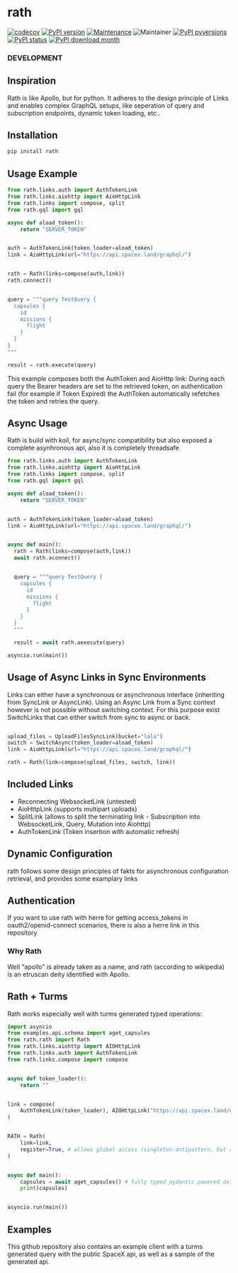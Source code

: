 # rath

[![codecov](https://codecov.io/gh/jhnnsrs/rath/branch/master/graph/badge.svg?token=UGXEA2THBV)](https://codecov.io/gh/jhnnsrs/rath)
[![PyPI version](https://badge.fury.io/py/rath.svg)](https://pypi.org/project/rath/)
[![Maintenance](https://img.shields.io/badge/Maintained%3F-yes-green.svg)](https://pypi.org/project/rath/)
![Maintainer](https://img.shields.io/badge/maintainer-jhnnsrs-blue)
[![PyPI pyversions](https://img.shields.io/pypi/pyversions/rath.svg)](https://pypi.python.org/pypi/rath/)
[![PyPI status](https://img.shields.io/pypi/status/rath.svg)](https://pypi.python.org/pypi/rath/)
[![PyPI download month](https://img.shields.io/pypi/dm/rath.svg)](https://pypi.python.org/pypi/rath/)

### DEVELOPMENT

## Inspiration

Rath is like Apollo, but for python. It adheres to the design principle of Links and enables complex GraphQL
setups, like seperation of query and subscription endpoints, dynamic token loading, etc..

## Installation

```bash
pip install rath
```

## Usage Example

```python
from rath.links.auth import AuthTokenLink
from rath.links.aiohttp import AioHttpLink
from rath.links import compose, split
from rath.gql import gql

async def aload_token():
    return "SERVER_TOKEN"


auth = AuthTokenLink(token_loader=aload_token)
link = AioHttpLink(url="https://api.spacex.land/graphql/")


rath = Rath(links=compose(auth,link))
rath.connect()


query = """query TestQuery {
  capsules {
    id
    missions {
      flight
    }
  }
}
"""

result = rath.execute(query)
```

This example composes both the AuthToken and AioHttp link: During each query the Bearer headers are set to the retrieved token, on authentication fail (for example if Token Expired) the
AuthToken automatically refetches the token and retries the query.

## Async Usage

Rath is build with koil, for async/sync compatibility but also exposed a complete asynhronous api, also it is completely threadsafe

```python
from rath.links.auth import AuthTokenLink
from rath.links.aiohttp import AioHttpLink
from rath.links import compose, split
from rath.gql import gql

async def aload_token():
    return "SERVER_TOKEN"


auth = AuthTokenLink(token_loader=aload_token)
link = AioHttpLink(url="https://api.spacex.land/graphql/")


async def main():
  rath = Rath(links=compose(auth,link))
  await rath.aconnect()


  query = """query TestQuery {
    capsules {
      id
      missions {
        flight
      }
    }
  }
  """

  result = await rath.aexecute(query)

asyncio.run(main())
```

## Usage of Async Links in Sync Environments

Links can either have a synchronous or asynchronous interface (inheriting from SyncLink or AsyncLink). Using an Async Link from a Sync
context however is not possible without switching context. For this purpose exist SwitchLinks that can either switch from sync to async
or back.

```python

upload_files = UploadFilesSyncLink(bucket="lala")
switch = SwitchAsync(token_loader=aload_token)
link = AioHttpLink(url="https://api.spacex.land/graphql/")

rath = Rath(link=compose(upload_files, switch, link))

```

## Included Links

- Reconnecting WebsocketLink (untested)
- AioHttpLink (supports multipart uploads)
- SplitLink (allows to split the terminating link - Subscription into WebsocketLink, Query, Mutation into Aiohttp)
- AuthTokenLink (Token insertion with automatic refresh)

## Dynamic Configuration

rath follows some design principles of fakts for asynchronous configuration retrieval, and provides some examplary links

## Authentication

If you want to use rath with herre for getting access_tokens in oauth2/openid-connect scenarios, there is also a herre link
in this repository

### Why Rath

Well "apollo" is already taken as a name, and rath (according to wikipedia) is an etruscan deity identified with Apollo.

## Rath + Turms

Rath works especially well with turms generated typed operations:

```python
import asyncio
from examples.api.schema import aget_capsules
from rath.rath import Rath
from rath.links.aiohttp import AIOHttpLink
from rath.links.auth import AuthTokenLink
from rath.links.compose import compose


async def token_loader():
    return ""


link = compose(
    AuthTokenLink(token_loader), AIOHttpLink("https://api.spacex.land/graphql/")
)


RATH = Rath(
    link=link,
    register=True, # allows global access (singleton-antipattern, but rath has no state)
)


async def main():
    capsules = await aget_capsules() # fully typed pydantic powered dataclasses generated through turms
    print(capsules)


asyncio.run(main())

```

## Examples

This github repository also contains an example client with a turms generated query with the public SpaceX api, as well as a sample of the generated api.
